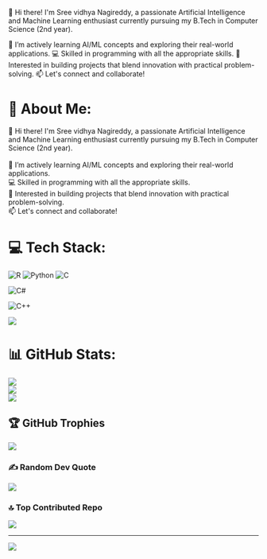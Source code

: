 👋 Hi there!
I'm Sree vidhya Nagireddy, a passionate Artificial Intelligence and Machine Learning enthusiast currently pursuing my B.Tech in Computer Science (2nd year).

🌱 I’m actively learning AI/ML concepts and exploring their real-world applications.
💻 Skilled in programming with all the appropriate skills.
🚀 Interested in building projects that blend innovation with practical problem-solving.
📫 Let's connect and collaborate!

<!---
SreevidhyaNagireddy/SreevidhyaNagireddy is a ✨ special ✨ repository because its `README.md` (this file) appears on your GitHub profile.
You can click the Preview link to take a look at your changes.
--->
# 💫 About Me:
👋 Hi there! I'm Sree vidhya Nagireddy, a passionate Artificial Intelligence and Machine Learning enthusiast currently pursuing my B.Tech in Computer Science (2nd year).<br><br>🌱 I’m actively learning AI/ML concepts and exploring their real-world applications.<br> 💻 Skilled in programming with all the appropriate skills. <br>🚀 Interested in building projects that blend innovation with practical problem-solving. <br>📫 Let's connect and collaborate!


# 💻 Tech Stack:
![R](https://img.shields.io/badge/r-%23276DC3.svg?style=for-the-badge&logo=r&logoColor=white) ![Python](https://img.shields.io/badge/python-3670A0?style=for-the-badge&logo=python&logoColor=ffdd54)
![C](https://github-readme-stats.vercel.app/api?username=SreevidhyaNagireddy&theme=dark&hide_border=false&include_all_commits=true&count_private=true)

![C#](https://github-readme-streak-stats.herokuapp.com/?user=SreevidhyaNagireddy&theme=dark&hide_border=false)

![C++](https://github-readme-stats.vercel.app/api/top-langs/?username=SreevidhyaNagireddy&theme=dark&hide_border=false&include_all_commits=true&count_private=true&layout=compact)

![](https://visitcount.itsvg.in/api?id=SreevidhyaNagireddy&icon=0&color=0)
# 📊 GitHub Stats:
![](https://github-readme-stats.vercel.app/api?username=SreevidhyaNagireddy&theme=dark&hide_border=false&include_all_commits=false&count_private=false)<br/>
![](https://github-readme-streak-stats.herokuapp.com/?user=SreevidhyaNagireddy&theme=dark&hide_border=false)<br/>
![](https://github-readme-stats.vercel.app/api/top-langs/?username=SreevidhyaNagireddy&theme=dark&hide_border=false&include_all_commits=false&count_private=false&layout=compact)

## 🏆 GitHub Trophies
![](https://github-profile-trophy.vercel.app/?username=SreevidhyaNagireddy&theme=radical&no-frame=false&no-bg=false&margin-w=4)

### ✍️ Random Dev Quote
![](https://quotes-github-readme.vercel.app/api?type=horizontal&theme=radical)

### 🔝 Top Contributed Repo
![](https://github-contributor-stats.vercel.app/api?username=SreevidhyaNagireddy&limit=5&theme=dark&combine_all_yearly_contributions=true)

---
[![](https://visitcount.itsvg.in/api?id=SreevidhyaNagireddy&icon=0&color=0)](https://visitcount.itsvg.in)


<!-- Proudly created with GPRM ( https://gprm.itsvg.in ) -->

